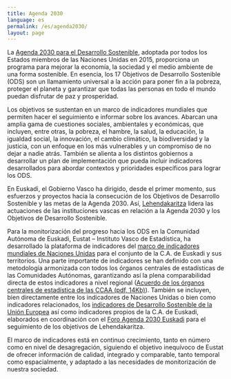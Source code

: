```yaml
---
title: Agenda 2030
language: es
permalink: /es/agenda2030/
layout: page
---
```


La [Agenda 2030 para el Desarrollo Sostenible](https://www.un.org/sustainabledevelopment/es/), adoptada por todos los Estados miembros de las Naciones Unidas en 2015, proporciona un programa para mejorar la economía, la sociedad y el medio ambiente de una forma sostenible. En esencia, los 17 Objetivos de Desarrollo Sostenible (ODS) son un llamamiento universal a la acción para poner fin a la pobreza, proteger el planeta y garantizar que todas las personas en todo el mundo puedan disfrutar de paz y prosperidad.

Los objetivos se sustentan en un marco de indicadores mundiales que permiten hacer el seguimiento e informar sobre los avances. Abarcan una amplia gama de cuestiones sociales, ambientales y económicas, que incluyen, entre otras, la pobreza, el hambre, la salud, la educación, la igualdad social, la innovación, el cambio climático, la biodiversidad y la justicia, con un enfoque en los más vulnerables y un compromiso de no dejar a nadie atrás. También se alienta a los distintos gobiernos a desarrollar un plan de implementación que pueda incluir indicadores desarrollados para abordar contextos y prioridades específicos para lograr los ODS.

En Euskadi, el Gobierno Vasco ha dirigido, desde el primer momento, sus esfuerzos y proyectos hacia la consecución de los Objetivos de Desarrollo Sostenible y las metas de la Agenda 2030. Así, [Lehendakaritza](https://www.euskadi.eus/gobierno-vasco/innovacion-social-agenda-2030/) lidera las actuaciones de las instituciones vascas en relación a la Agenda 2030 y los Objetivos de Desarrollo Sostenible.

Para la monitorización del progreso hacia los ODS en la Comunidad Autónoma de Euskadi, Eustat – Instituto Vasco de Estadística, ha desarrollado la plataforma de indicadores del [marco de indicadores mundiales de Naciones Unidas](https://unstats.un.org/sdgs/metadata) para el conjunto de la C.A. de Euskadi y sus territorios. Una parte importante de indicadores se han definido con una metodología armonizada con todos los órganos centrales de estadísticas de las Comunidades Autónomas, garantizando así la plena comparabilidad directa de estos indicadores a nivel regional ([Acuerdo de los órganos centrales de estadística de las CCAA (pdf, 14Kb)](/assets/doc/OCECA_es.pdf)). También se incluyen, bien directamente entre los indicadores de Naciones Unidas o bien como indicadores relacionados, los [indicadores de Desarrollo Sostenible de la Unión Europea](https://ec.europa.eu/eurostat/web/sdi) así como indicadores propios de la C.A. de Euskadi, elaborados en coordinación con el [Foro Agenda 2030 Euskadi](https://www.euskadi.eus/gobierno-vasco/innovacion-social-agenda-2030/)  para el seguimiento de los objetivos de Lehendakaritza. 

El marco de indicadores está en continuo crecimiento, tanto en número como en nivel de desagregación, siguiendo el objetivo inequívoco de Eustat de ofrecer información de calidad, integrado y comparable, tanto temporal como espacialmente, y adaptado a las necesidades de monitorización de nuestra sociedad.
